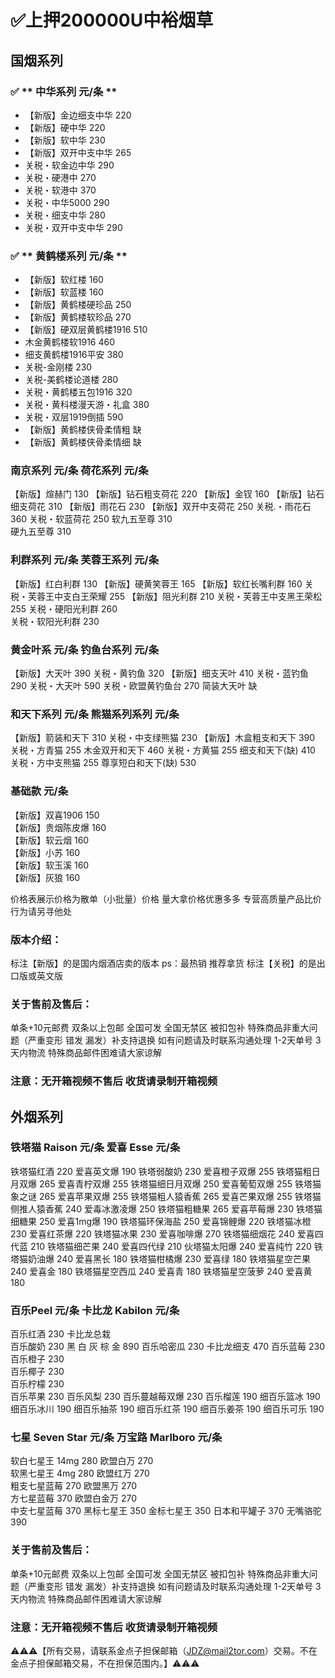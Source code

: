 # ✅上押200000U中裕烟草

## 国烟系列
### ✅ ** 中华系列	     元/条 **
- 【新版】金边细支中华	    220  
- 【新版】硬中华	        220	
- 【新版】软中华	        230
- 【新版】双开中支中华	    265
- 关税・软金边中华	        290
- 关税・硬港中	          270
- 关税・软港中	          370
- 关税・中华5000	        290
- 关税・细支中华	          280
- 关税・双开中支中华	      290	
### ✅ ** 黄鹤楼系列		 元/条 **
- 【新版】软红楼	        160 
- 【新版】软蓝楼	        160
- 【新版】黄鹤楼硬珍品	    250
- 【新版】黄鹤楼软珍品	    270
- 【新版】硬双层黄鹤楼1916	510
- 木金黄鹤楼软1916	      460
- 细支黄鹤楼1916平安	    380
- 关税-金刚楼	            230
- 关税-美鹤楼论道楼	      280
- 关税・黄鹤楼五包1916	    320
- 关税・黄科楼漫天游・礼盒	380
- 关税・双层1919倒插	      590
- 【新版】黄鹤楼侠骨柔情粗	 缺
- 【新版】黄鹤楼侠骨柔情细	 缺


                               
### 南京系列	元/条	        荷花系列	     元/条
【新版】煊赫门	130	   【新版】钻石粗支荷花	220
【新版】金钗	  160	   【新版】钻石细支荷花	310
【新版】雨花石	230	   【新版】双开中支荷花	250
关税.・雨花石	  360	    关税・软蓝荷花	250
软九五至尊	    310		
硬九五至尊	    310		

### 利群系列	     元/条	     芙蓉王系列	        元/条
【新版】红白利群	  130	   【新版】硬黄笑蓉王	      165
【新版】软红长嘴利群	160	    关税・芙蓉王中支白王荣耀	255
【新版】阻光利群	  210	    关税・芙蓉王中支黑王荣松	255
关税・硬阳光利群	    260		
关税・软阳光利群	    230		

### 黄金叶系	  元/条	   钓鱼台系列	       元/条
【新版】大天叶	 390	   关税・黄钓鱼	      320
【新版】细支天叶 410	   关税・蓝钓鱼	      290
关税・大天叶	   590	   关税・欧盟黄钓鱼台	270
简装大天叶	     缺		

### 和天下系列	     元/条	   熊猫系列系列	  元/条
【新版】箭装和天下	    310	    关税・中支绿熊猫	 230
【新版】木盒粗支和天下	390	    关税・方青猫	   255
木金双开和天下	      460	    关税・方黄猫	   255
细支和天下(缺)	      410	    关税・方中支熊猫	 255
尊享短白和天下(缺)	  530		

### 基础款	      元/条		
【新版】双喜1906	 150		
【新版】贵烟陈皮爆	 160		
【新版】软云烟	   160		
【新版】小苏	     160		
【新版】软玉溪	   160		
【新版】灰狼	     160	

价格表展示价格为散单（小批量）价格
量大拿价格优惠多多
专营高质量产品比价行为请另寻他处
### 版本介绍：
标注【新版】的是国内烟酒店卖的版本
ps：最热销 推荐拿货
标注【关税】的是出口版或英文版
### 关于售前及售后：
单条+10元邮费 双条以上包邮
全国可发 全国无禁区 被扣包补
特殊商品非重大问题（严重变形 错发 漏发）补支持退换 如有问题请及时联系沟通处理
1-2天单号 3天内物流 特殊商品邮件困难请大家谅解

### 注意：无开箱视频不售后  收货请录制开箱视频

## 外烟系列

### 铁塔猫 Raison	元/条	   爱喜 Esse	 元/条
铁塔猫红酒	       220	   爱喜英文爆	  190
铁塔弱酸奶	       230	   爱喜橙子双爆	255
铁塔猫粗日月双爆	 265	   爱喜青柠双爆	255
铁塔猫细日月双爆	 250	   爱喜葡萄双爆	255
铁塔猫象之谜	     265	   爱喜苹果双爆	255
铁塔猫粗人猿香蕉	 265	   爱喜芒果双爆	255
铁塔猫侧推人猿香蕉	 240	   爱毒冰激凌爆	250
铁塔猫粗糖果	     265	   爱喜苹莓爆	  230
铁塔猫细糖果	     250	   爱喜1mg爆	  190
铁塔猫环保海盐	   250	   爱喜锦鲤爆	  220
铁塔猫冰橙	       230	   爱喜红茶爆 	220
铁塔猫冰果	       230	   爱喜咖啡爆	  270
铁塔猫细烟花	     240	   爱喜四代蓝 	210
铁塔猫细芒果	     240	   爱喜四代绿 	210
伙塔猫太阳爆	     240	   爱喜纯竹   	220
铁塔猫奶油爆	     240	   爱喜黑长   	180
铁塔猫柑橘爆	     230	   爱喜绿     	180
铁塔猫星空芒果	   240	   爱喜金	      180
铁塔猫星空西瓜	   240	   爱喜青	      180
铁塔猫星空菠萝	   240	   爱喜黄	      180

### 百乐Peel 元/条	卡比龙 Kabilon	元/条
百乐红酒	    230	    卡比龙总栽	
百乐酸奶	    230	    黑 白 灰 棕 金	890
百乐哈密瓜    230	    卡比龙细支	    470
百乐蓝莓	    230		
百乐橙子	    230		
百乐椰子	    230		
百乐柠檬	    230	  
百乐苹果	    230
百乐风梨	    230
百乐蔓越莓双爆 230
百乐榴莲	     190
细百乐篮冰	   190
细百乐冰川	   190
细百乐抽茶	   190
细百乐红茶	   190
细百乐姜茶	   190
细百乐可乐	   190	

### 七星 Seven Star	元/条  万宝路 Marlboro	元/条		
软白七星王 14mg	     280     欧盟白万	       270		
软黑七星王 4mg	     280     欧盟红万	       270		
粗支七星蓝莓	       270     欧盟黑万	       270		
方七星蓝莓	         370     欧盟白金万	     270		
中支七星蓝莓	       370
黑标七星王	         350
金标七星王	         350
日本和平罐子	       370
无嘴骆驼	           390

### 关于售前及售后：
单条+10元邮费 双条以上包邮
全国可发 全国无禁区 被扣包补
特殊商品非重大问题（严重变形 错发 漏发）补支持退换 如有问题请及时联系沟通处理
1-2天单号 3天内物流 特殊商品邮件困难请大家谅解

### 注意：无开箱视频不售后  收货请录制开箱视频

⚠️⚠️⚠️【所有交易，请联系金点子担保邮箱（JDZ@mail2tor.com）交易。不在金点子担保邮箱交易，不在担保范围内。】⚠️⚠️⚠️
